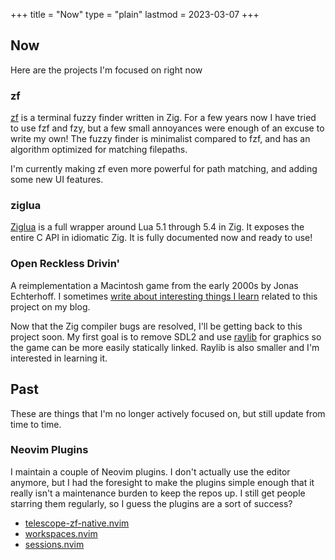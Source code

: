 +++
title = "Now"
type = "plain"
lastmod = 2023-03-07
+++

## Now

Here are the projects I'm focused on right now

### zf

[zf](https://github.com/natecraddock/zf) is a terminal fuzzy finder written in
Zig. For a few years now I have tried to use fzf and fzy, but a few small
annoyances were enough of an excuse to write my own! The fuzzy finder is
minimalist compared to fzf, and has an algorithm optimized for matching filepaths.

I'm currently making zf even more powerful for path matching, and adding some new UI features.

### ziglua

[Ziglua](https://github.com/natecraddock/ziglua) is a full wrapper around Lua 5.1
through 5.4 in Zig. It exposes the entire C API in idiomatic Zig. It is fully documented now and ready to use!

### Open Reckless Drivin'

A reimplementation a Macintosh game from the early 2000s by Jonas Echterhoff. I
sometimes [write about interesting things I learn](/tags/reckless-drivin)
related to this project on my blog.

Now that the Zig compiler bugs are resolved, I'll be getting back to this project soon.
My first goal is to remove SDL2 and use [raylib](https://www.raylib.com) for graphics so the
game can be more easily statically linked. Raylib is also smaller and I'm interested in learning it.

## Past

These are things that I'm no longer actively focused on, but still update from time to time.

### Neovim Plugins

I maintain a couple of Neovim plugins. I don't actually use the editor anymore,
but I had the foresight to make the plugins simple enough that it really isn't
a maintenance burden to keep the repos up. I still get people starring them
regularly, so I guess the plugins are a sort of success?
* [telescope-zf-native.nvim](https://github.com/natecraddock/telescope-zf-native.nvim)
* [workspaces.nvim](https://github.com/natecraddock/workspaces.nvim)
* [sessions.nvim](https://github.com/natecraddock/sessions.nvim)
